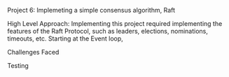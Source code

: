 Project 6: Implemeting a simple consensus algorithm, Raft

High Level Approach: Implementing this project required implementing the features of the Raft Protocol, such as leaders, elections, nominations, timeouts, etc. 
Starting at the Event loop, 

Challenges Faced

Testing
